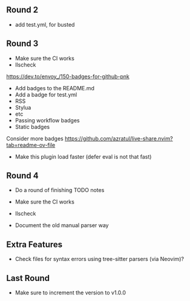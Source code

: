 ## Round 2
- add test.yml, for busted


## Round 3
- Make sure the CI works
 - llscheck

https://dev.to/envoy_/150-badges-for-github-pnk

- Add badges to the README.md
 - Add a badge for test.yml
 - RSS
 - Stylua
 - etc
 - Passing workflow badges
 - Static badges

Consider more badges
https://github.com/azratul/live-share.nvim?tab=readme-ov-file

- Make this plugin load faster (defer eval is not that fast)


## Round 4
- Do a round of finishing TODO notes
- Make sure the CI works
 - llscheck

- Document the old manual parser way


## Extra Features
- Check files for syntax errors using tree-sitter parsers (via Neovim)?


## Last Round
- Make sure to increment the version to v1.0.0
